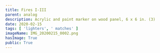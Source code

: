 ```yaml
---
title: Fires I-III
parent: analog
description: Acrylic and paint marker on wood panel, 6 x 6 in. (3)
date: 2020-02-15
tags: [ 'lighters', ' matches' ]
imageName: IMG_20200215_0002.png
hasImage: True
public: True
---
```

